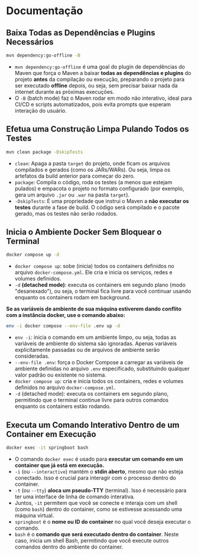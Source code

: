 # Documentação

## Baixa Todas as Dependências e Plugins Necessários
```bash
mvn dependency:go-offline -B
```
- `mvn dependency:go-offline` é uma goal do plugin de dependências do Maven que força o Maven a baixar **todas as dependências e plugins** do projeto **antes** da compilação ou execução, preparando o projeto para ser executado **offline** depois, ou seja, sem precisar baixar nada da internet durante as próximas execuções.
- O `-B` (batch mode) faz o Maven rodar em modo não interativo, ideal para CI/CD e scripts automatizados, pois evita prompts que esperam interação do usuário.


## Efetua uma Construção Limpa Pulando Todos os Testes
```bash
mvn clean package -DskipTests
```
- `clean`: Apaga a pasta `target` do projeto, onde ficam os arquivos compilados e gerados (como os JARs/WARs). Ou seja, limpa os artefatos da build anterior para começar do zero.
- `package`: Compila o código, roda os testes (a menos que estejam pulados) e empacota o projeto no formato configurado (por exemplo, gera um arquivo `.jar` ou `.war` na pasta `target`).
- `-DskipTests`: É uma propriedade que instrui o Maven a **não executar os testes** durante a fase de build. O código será compilado e o pacote gerado, mas os testes não serão rodados.


## Inicia o Ambiente Docker Sem Bloquear o Terminal
```bash
docker compose up -d
```
- `docker compose up`: sobe (inicia) todos os containers definidos no arquivo `docker-compose.yml`. Ele cria e inicia os serviços, redes e volumes definidos.
- `-d` **(detached mode)**: executa os containers em segundo plano (modo "desanexado"), ou seja, o terminal fica livre para você continuar usando enquanto os containers rodam em background.

**Se as variáveis de ambiente de sua máquina estiverem dando conflito com a instância docker, use o comando abaixo:**

```bash
env -i docker compose --env-file .env up -d
```
- `env -i`: inicia o comando em um ambiente limpo, ou seja, todas as variáveis de ambiente do sistema são ignoradas. Apenas variáveis explicitamente passadas ou de arquivos de ambiente serão consideradas.
- `--env-file .env`: força o Docker Compose a carregar as variáveis de ambiente definidas no arquivo `.env` especificado, substituindo qualquer valor padrão ou existente no sistema.
- `docker compose up`: cria e inicia todos os containers, redes e volumes definidos no arquivo `docker-compose.yml`.
- `-d` (detached mode): executa os containers em segundo plano, permitindo que o terminal continue livre para outros comandos enquanto os containers estão rodando.


## Executa um Comando Interativo Dentro de um Container em Execução
```bash
docker exec -it springboot bash
```
- O comando `docker exec` é usado para **executar um comando em um container que já está em execução.**
- `-i` (ou `--interactive`) mantém o **stdin aberto**, mesmo que não esteja conectado. Isso é crucial para interagir com o processo dentro do container.
- `-t` (ou `--tty`) **aloca um pseudo-TTY** (terminal). Isso é necessário para ter uma interface de linha de comando interativa.
- Juntos, `-it` permitem que você se conecte e interaja com um shell (como `bash`) dentro do container, como se estivesse acessando uma máquina virtual.
- `springboot` é o **nome ou ID do container** no qual você deseja executar o comando.
- `bash` é o **comando que será executado dentro do container**. Neste caso, inicia um shell Bash, permitindo que você execute outros comandos dentro do ambiente do container.